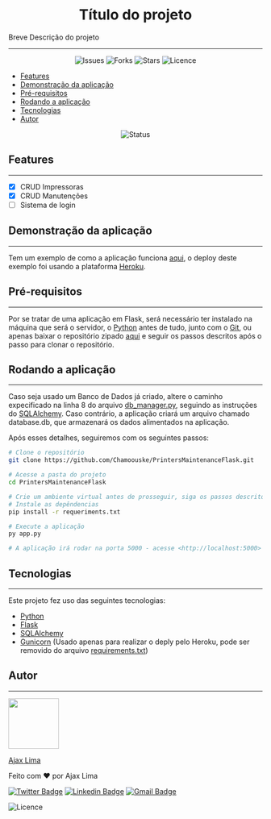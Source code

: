 <h1 align="center">Título do projeto</h1>
<div style="text-align:justify;">
Breve Descrição do projeto
</div>

<div align="center">

---
![Issues](https://img.shields.io/github/issues/Chamoouske/PrintersMaintenanceFlask)
![Forks](https://img.shields.io/github/forks/Chamoouske/PrintersMaintenanceFlask)
![Stars](https://img.shields.io/github/stars/Chamoouske/PrintersMaintenanceFlask)
![Licence](https://img.shields.io/github/license/Chamoouske/PrintersMaintenanceFlask)
</div>

- [Features](#features)
- [Demonstração da aplicação](#demonstração%20da%20aplicação)
- [Pré-requisitos](#pré-requisitos)
- [Rodando a aplicação](#rodando%20a%20aplicação)
- [Tecnologias](#tecnologias)
- [Autor](#autor)

<div align="center">

![Status](https://img.shields.io/badge/Status-Em%20Desenvolvimento-%233059c1?style=for-the-badge)
</div>

## Features
---
- [x] CRUD Impressoras
- [x] CRUD Manutenções
- [ ] Sistema de login

## Demonstração da aplicação
---
Tem um exemplo de como a aplicação funciona [aqui](https://control-printers-maintenance.herokuapp.com/), o deploy deste exemplo foi usando a plataforma [Heroku](https://www.heroku.com).

## Pré-requisitos
---
Por se tratar de uma aplicação em Flask, será necessário ter instalado na máquina que será o servidor, o [Python](https://www.python.org/) antes de tudo, junto com o [Git](https://git-scm.com), ou apenas baixar o repositório zipado [aqui](https://github.com/Chamoouske/PrintersMaintenanceFlask/archive/refs/heads/main.zip) e seguir os passos descritos após o passo para clonar o repositório.

## Rodando a aplicação
---
Caso seja usado um Banco de Dados já criado, altere o caminho expecificado na linha 8 do arquivo [db_manager.py](/src/controller/db_manager.py), seguindo as instruções do [SQLAlchemy](https://docs.sqlalchemy.org/en/14/core/engines.html). Caso contrário, a aplicação criará um arquivo chamado database.db, que armazenará os dados alimentados na aplicação.

Após esses detalhes, seguiremos com os seguintes passos:

```bash
# Clone o repositório
git clone https://github.com/Chamoouske/PrintersMaintenanceFlask.git

# Acesse a pasta do projeto
cd PrintersMaintenanceFlask

# Crie um ambiente virtual antes de prosseguir, siga os passos descritos em <https://docs.python.org/pt-br/3/library/venv.html> para criar
# Instale as depêndencias
pip install -r requeriments.txt

# Execute a aplicação
py app.py

# A aplicação irá rodar na porta 5000 - acesse <http://localhost:5000>
```

## Tecnologias
---
Este projeto fez uso das seguintes tecnologias:

- [Python](https://www.python.org/)
- [Flask](https://flask.palletsprojects.com/en/2.1.x/)
- [SQLAlchemy](https://www.sqlalchemy.org/)
- [Gunicorn](https://gunicorn.org/) (Usado apenas para realizar o deply pelo Heroku, pode ser removido do arquivo [requirements.txt](requirements.txt))

## Autor
---
<a href='https://github.com/Chamoouske' target="_blank">
<img src="https://github.com/Chamoouske.png" style="width:100px" />

Ajax Lima
</a>

Feito com ❤️ por Ajax Lima

[![Twitter Badge](https://img.shields.io/badge/-@chamoouske-1ca0f1?style=flat-square&labelColor=1ca0f1&logo=twitter&logoColor=white&link=https://twitter.com/chamoouske)](https://twitter.com/chamoouske)
[![Linkedin Badge](https://img.shields.io/badge/-Ajax%20Lima-blue?style=flat-square&logo=Linkedin&logoColor=white&link=https://www.linkedin.com/in/ajaxlima/)](https://www.linkedin.com/in/ajaxlima/)
[![Gmail Badge](https://img.shields.io/badge/-ajaxlima94@gmail.com-c14438?style=flat-square&logo=Gmail&logoColor=white&link=mailto:ajaxlima94@gmail.com)](mailto:ajaxlima94@gmail.com)


![Licence](https://img.shields.io/github/license/Chamoouske/PrintersMaintenanceFlask)